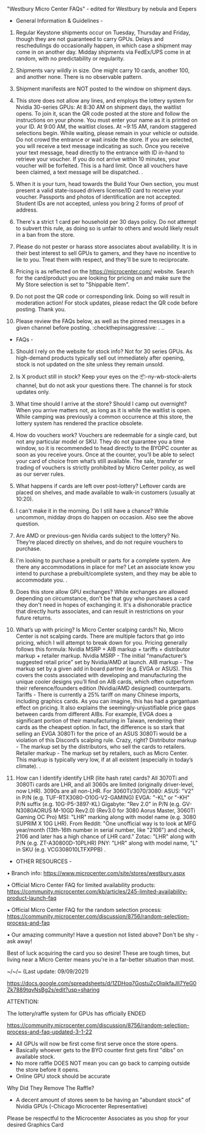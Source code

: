 "Westbury Micro Center FAQs" - edited for Westbury by nebula and Eepers
 
- General Information & Guidelines - 

1) Regular Keystone shipments occur on Tuesday, Thursday and Friday, though they are not guaranteed to carry GPUs. Delays and reschedulings do occasionally happen, in which case a shipment may come in on another day. Midday shipments via FedEx/UPS come in at random, with no predictability or regularity.

2) Shipments vary wildly in size. One might carry 10 cards, another 100, and another none. There is no observable pattern.

3) Shipment manifests are NOT posted to the window on shipment days.

4) This store does not allow any lines, and employs the lottery system for Nvidia 30-series GPUs:
At 8:30 AM on shipment days, the waitlist opens. To join it, scan the QR code posted at the store and follow the instructions on your phone. You must enter your name as it is printed on your ID.
At 9:00 AM, the waitlist closes.
At ~9:15 AM, random staggered selections begin. While waiting, please remain in your vehicle or outside. Do not crowd the entrance or wait inside the store.
If you are selected, you will receive a text message indicating as such. Once you receive your text message, head directly to the entrance with ID in-hand to retrieve your voucher. If you do not arrive within 10 minutes, your voucher will be forfeited. This is a hard limit.
Once all vouchers have been claimed, a text message will be dispatched.
. 
5) When it is your turn, head towards the Build Your Own section, you must present a valid state-issued drivers license/ID card to receive your voucher. Passports and photos of identification are not accepted. Student IDs are not accepted, unless you bring 2 forms of proof of address.

6) There's a strict 1 card per household per 30 days policy.  Do not attempt to subvert this rule, as doing so is unfair to others and would likely result in a ban from the store.

7) Please do not pester or harass store associates about availability. It is in their best interest to sell GPUs to gamers, and they have no incentive to lie to you. Treat them with respect, and they'll be sure to reciprocate.

8) Pricing is as reflected on the https://microcenter.com/ website. Search for the card/product you are looking for pricing on and make sure the My Store selection is set to "Shippable Item".

9) Do not post the QR code or corresponding link. Doing so will result in moderation action! For stock updates, please redact the QR code before posting. Thank you.

10) Please review the FAQs below, as well as the pinned messages in a given channel before posting. :checkthepinsaggressive:
.
..
- FAQs - 

1) Should I rely on the website for stock info?
Not for 30 series GPUs. As high-demand products typically sell out immediately after opening, stock is not updated on the site unless they remain unsold.

2) Is X product still in stock?
Keep your eyes on the 📦-ny-wb-stock-alerts  channel, but do not ask your questions there. The channel is for stock updates only.

3) What time should I arrive at the store? Should I camp out overnight?
When you arrive matters not, as long as it is while the waitlist is open. While camping was previously a common occurrence at this store, the lottery system has rendered the practice obsolete.

4) How do vouchers work?
Vouchers are redeemable for a single card, but not any particular model or SKU. They do not guarantee you a time window, so it is recommended to head directly to the BYOPC counter as soon as you receive yours. Once at the counter, you’ll be able to select your card of choice from what’s still available. The sale, transfer or trading of vouchers is strictly prohibited by Micro Center policy, as well as our server rules.

5) What happens if cards are left over post-lottery?
Leftover cards are placed on shelves, and made available to walk-in customers (usually at 10:20). 

6) I can't make it in the morning. Do I still have a chance?
While uncommon, midday drops do happen on occasion. Also see the above question.

7) Are AMD or previous-gen Nvidia cards subject to the lottery?
No. They’re placed directly on shelves, and do not require vouchers to purchase.

8) I'm looking to purchase a prebuilt or parts for a complete system. Are there any accommodations in place for me?
Let an associate know you intend to purchase a prebuilt/complete system, and they may be able to accommodate you.
.
9) Does this store allow GPU exchanges?
While exchanges are allowed depending on circumstance, don't be that guy who purchases a card they don't need in hopes of exchanging it. It's a dishonorable practice that directly hurts associates, and can result in restrictions on your future returns.

10) What’s up with pricing? Is Micro Center scalping cards?!
No, Micro Center is not scalping cards. There are multiple factors that go into pricing, which I will attempt to break down for you.
Pricing generally follows this formula: Nvidia MSRP + AIB markup + tariffs + distributor markup + retailer markup.
Nvidia MSRP - The initial “manufacturer’s suggested retail price” set by Nvidia/AMD at launch.
AIB markup - The markup set by a given add in board partner (e.g. EVGA or ASUS). This covers the costs associated with developing and manufacturing the unique cooler designs you’ll find on AIB cards, which often outperform their reference/founders edition (Nvidia/AMD designed) counterparts.
Tariffs - There is currently a 25% tariff on many Chinese imports, including graphics cards. As you can imagine, this has had a gargantuan effect on pricing. It also explains the seemingly-unjustifiable price gaps between cards from different AIBs. For example, EVGA does a significant portion of their manufacturing in Taiwan, rendering their cards as the cheapest option. In fact, the difference is so stark that selling an EVGA 3080Ti for the price of an ASUS 3080Ti would be a violation of this Discord’s scalping rule. Crazy, right?
Distributor markup - The markup set by the distributors, who sell the cards to retailers.
Retailer markup - The markup set by retailers, such as Micro Center. This markup is typically very low, if at all existent (especially in today’s climate).
.
11) How can I identify identify LHR (lite hash rate) cards?
All 3070Ti and 3080Ti cards are LHR, and all 3060s are limited (originally driver-level, now LHR). 3090s are all non-LHR. For 3060Ti/3070/3080:
ASUS: "V2" in P/N (e.g. TUF-RTX3080-O10G-V2-GAMING)
EVGA: "-KL" or "-KH" P/N suffix (e.g. 10G-P5-3897-KL)
Gigabyte: "Rev 2.0" in P/N (e.g. GV-N3080AORUS M-10GD Rev2.0) (Rev3.0 for 3080 Aorus Master, 3060Ti Gaming OC Pro)
MSI: "LHR" marking along with model name (e.g. 3080 SUPRIM X 10G LHR). From Reddit: "One unofficial way is to look at MFG year/month (13th-16th number in serial number, like "2106") and check, 2106 and later has a high chance of LHR card."
Zotac: "LHR" along with P/N (e.g. ZT-A30800D-10PLHR)
PNY: "LHR" along with model name, "L" in SKU (e.g. VCG308010LTFXPPB)
.
- OTHER RESOURCES -

• Branch info: https://www.microcenter.com/site/stores/westbury.aspx

• Official Micro Center FAQ for limited availability products: https://community.microcenter.com/kb/articles/245-limited-availability-product-launch-faq

• Official Micro Center FAQ for the random selection process: https://community.microcenter.com/discussion/8756/random-selection-process-and-faq

• Our amazing community! Have a question not listed above? Don't be shy - ask away!

Best of luck acquiring the card you so desire! These are tough times, but living near a Micro Center means you're in a far-better situation than most.

~/~/~
(Last update: 09/09/2021)

https://docs.google.com/spreadsheets/d/1ZDHoq7GostuZcOlqikfaJlI7YeG0Zk7889tqvNsBg2s/edit?usp=sharing

ATTENTION:

The lottery/raffle system for GPUs has officially ENDED

https://community.microcenter.com/discussion/8756/random-selection-process-and-faq-updated-3-1-22

- All GPUs will now be first come first serve once the store opens.
- Basically whoever gets to the BYO counter first gets first "dibs" on available stock.
- No more raffle DOES NOT mean you can go back to camping outside the store before it opens.
- Online GPU stock should be accurate

Why Did They Remove The Raffle?
- A decent amount of stores seem to be having an "abundant stock" of Nvidia GPUs (-Chicago Microcenter Representative)

Please be respectful to the Microcenter Associates as you shop for your desired Graphics Card 
